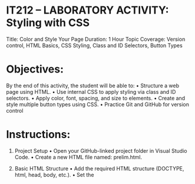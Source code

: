 # IT212 – LABORATORY ACTIVITY: Styling with CSS
Title: Color and Style Your Page
Duration: 1 Hour
Topic Coverage: Version control, HTML Basics, CSS Styling, Class and ID Selectors, Button Types


# Objectives:
By the end of this activity, the student will be able to:
•	Structure a web page using HTML.
•	Use internal CSS to apply styling via class and ID selectors.
•	Apply color, font, spacing, and size to elements.
•	Create and style multiple button types using CSS.
•	Practice Git and GitHub for version control

# Instructions:

1. Project Setup
•	Open your GitHub-linked project folder in Visual Studio Code.
•	Create a new HTML file named: prelim.html.

2. Basic HTML Structure
•	Add the required HTML structure (DOCTYPE, html, head, body, etc.).
•	Set the <title> to: Prelim Examination.

3. Main Content Layout
•	Inside the <body>, do the following:
    •	Add a <main> element with class container.
        •	Inside <main>, add a div with a class row and add the following:
            1. div with a class name col-md-12. Inside the div col-md-12 add another div with a class name card.
                    1. Inside the div class card add the following: (div.card-title, h3, p)
                        - A div with class card-title and add (h1)
                        - Inside this card-title add an <h1> titled Prelim Examination, and an ID of main-title.
                    2. An <h3> with your Full Name (e.g., JOHN D. JOE) as the text content.
                    3. A <p> with this text: "Button tag creates a clickable that users can interact with them."
                    4. Four <button> elements with the following classes and text:
                        - class btn-success → text Submit
                        - class btn-danger → text Delete
                        - class btn-warning → text Caution
                        - class btn-cancel → text Cancel
4. Link CSS and Add Internal Styles 
    Inside the <head>:
    •	Link layout.css using <link> tags.
    •	Add a <style> tag containing internal CSS to style the buttons:
    Each button must have:
    1)	Specific background color:
        - btn-success: #4caf50
        - btn-danger: #f44336
        - btn-warning: #ffa726
        - btn-cancel: #999999
    2)	White or black text (depending on contrast)
    3)	Font size: 18px
    4)	Padding: 10px
    5)	Rounded corners (your design choice)
    6)	Width: 200px, Height: 50px
    7)	Margin: 10px
    8)	Border: none
    9)	Box shadow for interactivity
    5. Commit and Push to GitHub

5. Use Git commands in terminal to:
    o	git add .
    o	git commit -m "Add Prelim Examination layout"
    o	git push


# Rubric

1. HTML Structure - 5points
2. Layout & Tag Usage - 5points
3. Content Elements - 5points
4. Internal CSS Button Styling - 5points
5. Git & GitHub Submission - 5points
6. Extra points to those first 3 person who commit and push their changes completely

